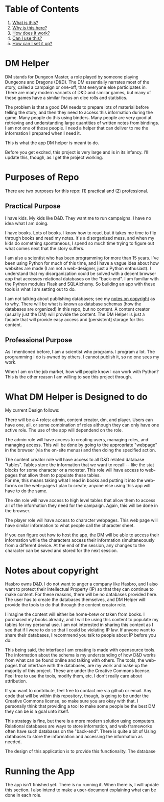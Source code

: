 # Table of Contents
1. [What is this?](dm-helper)
1. [Why is this here?](purposes-of-repo)
1. [How does it work?](what-dm-helper-is-designed-to-do)
1. [Can I use this?](notes-about-copyright)
1. [How can I set it up?](running-the-app)

# DM Helper
DM stands for Dungeon Master, a role played by someone playing Dungeons and Dragons (D\&D).
The DM essentially narrates most of the story, called a campaign or one-off, that everyone
else participates in.  There are many modern variants of D\&D and similar games, but
many of these games have a similar focus on dice rolls and statistics. 

The problem is that a good DM needs to
prepare lots of material before telling the story, and then they need to access this information during the
game.  Many people do this using binders.  Many people are very good at retrieving and
understanding large quantities of written notes from bindings.  I am not
one of those people.  I need a helper that can deliver to me the information I prepared 
when I need it.

This is what the app DM helper is meant to do.

Before you get excited, this project is very large and is in its infancy.
I'll update this, though, as I get the project working.

# Purposes of Repo
There are two purposes for this repo: (1) practical and (2) professional.

## Practical Purpose
I have kids.  My kids like D\&D.  They want me to run campaigns.  I have no idea what I am doing.

I have books.  Lots of books.  I know how to read, but it takes me time to flip through
books and read my notes.  It's a disorganized mess, and when my kids do something spontaneous, I
spend so much time trying to figure out what comes next that the story suffers.

I am also a scientist who has been programming for more than 15 years.  I've been using Python
for much of this time, and I have a vague idea about how websites are made (I am not a web-designer,
just a Python enthusiast).  I understand that my disorganization could be solved with a
decent browser app that accesses relational databases on the "back-end".  I am familiar with the Python
modules Flask and SQLAlchemy.  So building an app with these tools is what I am setting out to do.

I am not talking about publishing databases; see my [notes on copyright](notes-about-copywrite)
as to why.  There will be what is known as database schemas (how the databases are organized) in
this repo, but no content.  A content creator (usually just the DM) will provide the content.  The
DM Helper is just a facade that will provide easy access and [persistent] storage for this content.

## Professional Purpose
As I mentioned before, I am a scientist who programs.  I program a lot.  The programming I do
is owned by others.  I cannot publish it, so no one sees my work.

When I am on the job market, how will people know I can work with Python?  This is the other
reason I am willing to see this project through.

# What DM Helper is Designed to do

My current Design follows:

There will be a 4 roles: admin, content creator, dm, and player. Users can have one, all,
or some combination of roles although they can only have one active role.  The use of the
app will dependend on the role.

The admin role will have access to creating users, managing roles, and managing access.  This
will be done by going to the appropriate "webpage" in the browser (via the on-site menus) and
then doing the specified action.

The content creator role will have access to all D\&D related database "tables".
Tables store the information that we want to recall -- like the stat blocks for some character or a monster.
This role will have access to web-pages that allow them to populate these tables.  
For me, this means taking what I read in books and putting it into the web-forms on the web-pages
I plan to create; anyone else using this app will have to do the same.

The dm role will have access to high level tables that allow them to access
all of the information they need for the campaign.  Again, this will be done in the browser.

The player role will have access to character webpages.  This web page will have similar information
to what people call the character sheet.

If you can figure out how to host the app, the DM will be able to access their information while the 
characters access their information simultaneoously from a different device.  At the end of the session, 
any changes to the character can be saved and stored for the next session.

# Notes about copyright

Hasbro owns D\&D.  I do not want to anger a company like Hasbro, and I also want
to protect their Intellectual Property (IP) so that they can continue to make content.
For these reasons, there will be no databases provided here.  The user
has to create the databases themselves, and DM Helper will provide the tools to do that
through the content creator role.

I imagine the content will either be home-brew or
taken from books.  I purchased my books already, and I will be using this content to populate
my tables for my personal use.  I am not interested in sharing this content as
I see that if I were to do so that I could be violating IP law.
If anyone want to share their databases, I recommend you talk
to people about IP before you do.  

This being said, the interface I am creating is made with opensource tools.
The information about the schema is my understanding of how D\&D works from
what can be found online and talking with others.  The tools, the web-pages that interface with the databases,
are my work and make up the majority of this project.  These are under the Creative Commons license.
Feel free to use the tools, modify them, etc. I don't really care about attribution.

If you want to contribute, feel free to contact me via github or email. 
Any code that will be within this repository, though, is going to be under the Creative Commons license, so 
make sure you are okay with that.  I personally think that providing a tool to make
some people be the best DM they can be is a goal unto itself.


This strategy is fine, but there is a more modern solution using computers.
Relational databases are ways to store information, and web frameworks often have
such databases on the "back-end".  There is quite a bit of 
Using databases to store the information and accessing the information as needed.

The design of this application is to provide this functionality.  The database 

# Running the App

The app isn't finished yet.  There is no running it.  When there is, I will update this section.  I also
intend to make a user-document explaining what can be done in each role.
